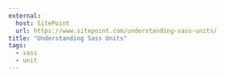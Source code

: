 ```yaml
---
external:
  host: SitePoint
  url: https://www.sitepoint.com/understanding-sass-units/
title: "Understanding Sass Units"
tags:
  - sass
  - unit
---
```

